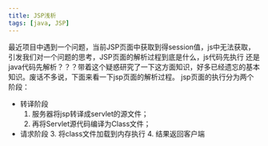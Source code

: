 ```yaml
---
title: JSP浅析
tags: [java, JSP]
---
```


最近项目中遇到一个问题，当前JSP页面中获取到得session值，js中无法获取，引发我们对一个问题的思考，JSP页面的解析过程到底是什么，js代码先执行
还是java代码先解析？？？带着这个疑惑研究了一下这方面知识，好多已经遗忘的基本知识。废话不多说，下面来看一下jsp页面的解析过程。
jsp页面的执行分为两个阶段：
- 转译阶段
  1. 服务器将jsp转译成servlet的源文件；
  2. 再将Servlet源代码编译为Class文件；
- 请求阶段
  3. 将class文件加载到内存执行
  4. 结果返回客户端
